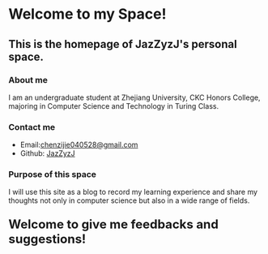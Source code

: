 # Welcome to my Space!

## This is the homepage of **JazZyzJ's** personal space.

### About me
I am an undergraduate student at Zhejiang University, CKC Honors College, majoring in Computer Science and Technology in Turing Class.

### Contact me
- Email:chenzijie040528@gmail.com
- Github: [JazZyzJ](https://github.com/JazZyzJ/)
  
### Purpose of this space
I will use this site as a blog to record my learning experience and share my thoughts not only in computer science but also in a wide range of fields.  

<p style="font-size: 24px; font-weight: bold;">Welcome to give me feedbacks and suggestions!</p>

